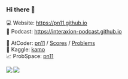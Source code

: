 ### Hi there 👋


💻 Website: <https://pn11.github.io>  
🎤 Podcast: <https://interaxion-podcast.github.io>


🐎 AtCoder: [pn11](https://atcoder.jp/users/pn11) / [Scores](https://atcoder-scores.herokuapp.com/graph?user=pn11) / [Problems](https://kenkoooo.com/atcoder/#/user/pn11)  
🦆 Kaggle: [kamo](https://www.kaggle.com/kamogawakamo)  
📈 ProbSpace: [pn11](https://prob.space/users/pn11/0)  

<a href="https://github.com/anuraghazra/github-readme-stats">
  <img align="left" src="https://github-readme-stats.vercel.app/api?username=pn11&theme=ayu-mirage&count_private=true&show_icons=true" />
</a>
<a href="https://github.com/anuraghazra/github-readme-stats">
  <img align="left" src="https://github-readme-stats.vercel.app/api/top-langs/?username=pn11&theme=ayu-mirage" />
</a>

<!--
**pn11/pn11** is a ✨ _special_ ✨ repository because its `README.md` (this file) appears on your GitHub profile.

Here are some ideas to get you started:

- 🔭 I’m currently working on ...
- 🌱 I’m currently learning ...
- 👯 I’m looking to collaborate on ...
- 🤔 I’m looking for help with ...
- 💬 Ask me about ...
- 📫 How to reach me: ...
- 😄 Pronouns: ...
- ⚡ Fun fact: ...
-->
